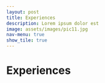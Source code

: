 ```yaml
---
layout: post
title: Experiences
description: Lorem ipsum dolor est
image: assets/images/pic11.jpg
nav-menu: true
show_tile: true
---
```


<h1>Experiences</h1>
